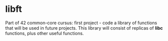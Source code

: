 # libft
Part of 42 common-core cursus: first project -  code a library of functions that will be used in future projects.
This library will consist of replicas of **libc** functions, plus other useful functions.
